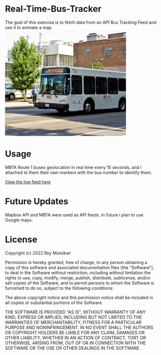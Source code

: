 # Real-Time-Bus-Tracker
The goal of this exercise is to fetch data from an API Bus Tracking Feed and use it to animate a map.
<img src='MIT.jpeg'>
<H1>Usage</h1>
<p>MBTA Route 1 buses geolocation in real time every 15 seconds, and I attached to them their own markers with the bus number to identify them.</p><a href="https://royjaym.github.io/Real-Time-Bus-Tracker/" target="_blank">View the live feed here </a> 
<H1>Future Updates</h1>
<p>Mapbox API and MBTA were used as API feeds. In future i plan to use Google maps.<p>
<h1>License</h1>
<p>Copyright (c) 2022 Roy Mutsikwi

Permission is hereby granted, free of charge, to any person obtaining a copy
of this software and associated documentation files (the "Software"), to deal
in the Software without restriction, including without limitation the rights
to use, copy, modify, merge, publish, distribute, sublicense, and/or sell
copies of the Software, and to permit persons to whom the Software is
furnished to do so, subject to the following conditions:

The above copyright notice and this permission notice shall be included in all
copies or substantial portions of the Software.

THE SOFTWARE IS PROVIDED "AS IS", WITHOUT WARRANTY OF ANY KIND, EXPRESS OR
IMPLIED, INCLUDING BUT NOT LIMITED TO THE WARRANTIES OF MERCHANTABILITY,
FITNESS FOR A PARTICULAR PURPOSE AND NONINFRINGEMENT. IN NO EVENT SHALL THE
AUTHORS OR COPYRIGHT HOLDERS BE LIABLE FOR ANY CLAIM, DAMAGES OR OTHER
LIABILITY, WHETHER IN AN ACTION OF CONTRACT, TORT OR OTHERWISE, ARISING FROM,
OUT OF OR IN CONNECTION WITH THE SOFTWARE OR THE USE OR OTHER DEALINGS IN THE
SOFTWARE.</p>
